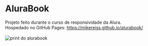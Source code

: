 # AluraBook
Projeto feito durante o curso de responsividade da Alura.
<br>
Hospedado no GitHub Pages: https://mikereiss.github.io/alurabook/
<br>
<br>
![print do alurabook](https://github.com/mikeReiss/alurabook/assets/100447560/bfaa5f7d-6f64-4b84-89da-9448c801a52e)
